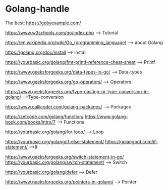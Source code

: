 # Golang-handle

   The best: https://gobyexample.com/       
 
   https://www.w3schools.com/go/index.php                        --> Tutorial

https://en.wikipedia.org/wiki/Go_(programming_language)          --> about Golang
                                                                                                            
https://golang.org/doc/install                                   --> Install

https://yourbasic.org/golang/fmt-printf-reference-cheat-sheet    --> Printf                                

https://www.geeksforgeeks.org/data-types-in-go/                  --> Data-types
 
https://www.geeksforgeeks.org/go-operators/                      --> Operators

https://www.geeksforgeeks.org/type-casting-or-type-conversion-in-golang/    -->Type-conversion

https://www.callicoder.com/golang-packages/                      --> Packages

https://zetcode.com/golang/function/
https://www.golang-book.com/books/intro/7                        --> Functions

https://yourbasic.org/golang/for-loop/                          --> Loop

https://yourbasic.org/golang/if-else-statement/
https://golangbot.com/if-statement/                         -->If

https://www.geeksforgeeks.org/switch-statement-in-go/
https://yourbasic.org/golang/switch-statement/            --> Switch

https://yourbasic.org/golang/defer          --> Defer

https://www.geeksforgeeks.org/pointers-in-golang/ --> Pointer
            

